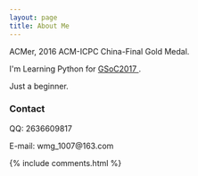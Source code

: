 ```yaml
---
layout: page
title: About Me
---
```


ACMer, 2016 ACM-ICPC China-Final Gold Medal.
<p>
I'm Learning Python for
<a target="_blank" href="https://developers.google.com/open-source/gsoc/"> GSoC2017 </a>
.
<p>
Just a beginner.
<p>

<h3> Contact </h3>
<p>
QQ: 2636609817
<p>
E-mail: wmg_1007@163.com
<p>
{% include comments.html %}
